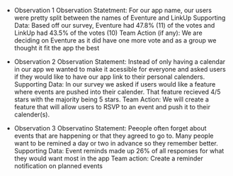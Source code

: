 - Observation 1
  Observation Statetment: For our app name, our users were pretty split between the names of Eventure and LinkUp
  Supporting Data: Based off our survey, Eventure had 47.8% (11) of the votes and LinkUp had 43.5% of the votes (10)
  Team Action (if any): We are deciding on Eventure as it did have one more vote and as a group we thought it fit the app the best

- Observation 2
  Observation Statement: Instead of only having a calendar in our app we wanted to make it acessible for everyone and asked users if they would like to have our app link to their personal calenders.
  Supporting Data: In our survey we asked if users would like a feature where events are pushed into their calender. That feature recieved 4/5 stars with the majority being 5 stars.
  Team Action: We will create a feature that will allow users to RSVP to an event and push it to their calender(s).

- Observation 3
  Observatino Statement: Peeople often forget about events that are happening or that they agreed to go to. Many people want to be remined a day or two in advance so they remember better.
  Supporting Data: Event reminds made up 26% of all responses for what they would want most in the app
  Team action: Create a reminder notification on planned events
